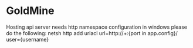 # GoldMine
Hosting api server needs http namespace configuration in windows
please do the following:
netsh http add urlacl url=http://+:{port in app.config}/ user={username}
